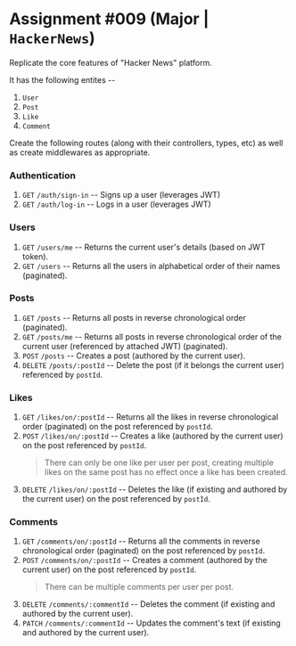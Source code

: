 # Assignment #009 (Major | `HackerNews`)

Replicate the core features of "Hacker News" platform.

It has the following entites --

1. `User`
2. `Post`
3. `Like`
4. `Comment`

Create the following routes (along with their controllers, types, etc) as well as create middlewares as appropriate.

### Authentication

1. `GET` `/auth/sign-in` -- Signs up a user (leverages JWT)
2. `GET` `/auth/log-in` -- Logs in a user (leverages JWT)

### Users

1. `GET` `/users/me` -- Returns the current user's details (based on JWT token).
2. `GET` `/users` -- Returns all the users in alphabetical order of their names (paginated).

### Posts

1. `GET` `/posts` -- Returns all posts in reverse chronological order (paginated).
2. `GET` `/posts/me` -- Returns all posts in reverse chronological order of the current user (referenced by attached JWT) (paginated).
3. `POST` `/posts` -- Creates a post (authored by the current user).
4. `DELETE` `/posts/:postId` -- Delete the post (if it belongs the current user) referenced by `postId`.

### Likes

1. `GET` `/likes/on/:postId` -- Returns all the likes in reverse chronological order (paginated) on the post referenced by `postId`.
2. `POST` `/likes/on/:postId` -- Creates a like (authored by the current user) on the post referenced by `postId`.
   > There can only be one like per user per post, creating multiple likes on the same post has no effect once a like has been created.
3. `DELETE` `/likes/on/:postId` -- Deletes the like (if existing and authored by the current user) on the post referenced by `postId`.

### Comments

1. `GET` `/comments/on/:postId` -- Returns all the comments in reverse chronological order (paginated) on the post referenced by `postId`.
2. `POST` `/comments/on/:postId` -- Creates a comment (authored by the current user) on the post referenced by `postId`.
   > There can be multiple comments per user per post.
3. `DELETE` `/comments/:commentId` -- Deletes the comment (if existing and authored by the current user).
4. `PATCH` `/comments/:commentId` -- Updates the comment's text (if existing and authored by the current user).
